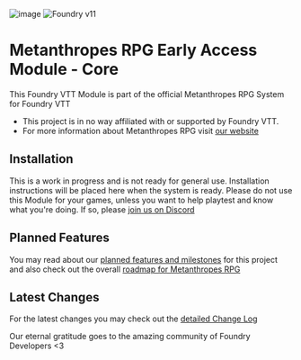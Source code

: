 ![image](https://content.invisioncic.com/e290497/monthly_2022_12/01.jpg.10f501a62b5254cef6f04d9f87c8b52d.jpg)
![Foundry v11](https://img.shields.io/badge/foundry-v11-green)

# Metanthropes RPG Early Access Module - Core

This Foundry VTT Module is part of the official Metanthropes RPG System for Foundry VTT

-   This project is in no way affiliated with or supported by Foundry VTT.
-   For more information about Metanthropes RPG visit [our website](https://metanthropes.com)

## Installation

This is a work in progress and is not ready for general use. Installation instructions will be placed here when the system is ready. Please do not use this Module for your games, unless you want to help playtest and know what you're doing. If so, please [join us on Discord](https://metanthropes.com/discord)

## Planned Features

You may read about our [planned features and milestones](https://github.com/Legitamine/metanthropes/projects?query=is%3Aopen) for this project and also check out the overall [roadmap for Metanthropes RPG](https://www.metanthropes.com/stratagem/projects/1-metanthropes-roadmap/)

## Latest Changes

For the latest changes you may check out the [detailed Change Log](https://github.com/Legitamine/metanthropes-core/blob/main/CHANGELOG.md)

Our eternal gratitude goes to the amazing community of Foundry Developers <3
